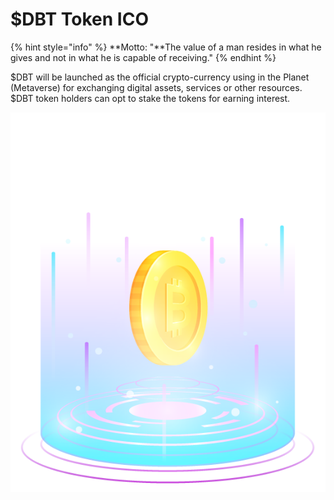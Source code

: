 # $DBT Token ICO

{% hint style="info" %}
**Motto: "**The value of a man resides in what he gives and not in what he is capable of receiving."
{% endhint %}

$DBT will be launched as the official crypto-currency using in the Planet (Metaverse) for exchanging digital assets, services or other resources. $DBT token holders can opt to stake the tokens for earning interest.

![DBT Token](../../.gitbook/assets/token.png)
